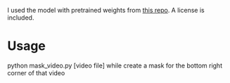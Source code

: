 I used the model with pretrained weights from [this repo](https://github.com/NathanUA/BASNet). A license is included.

# Usage

python mask_video.py [video file] while create a mask for the bottom right corner of that video